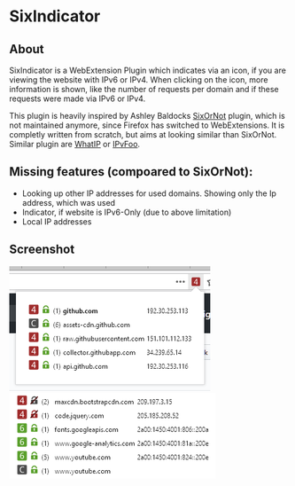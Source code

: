 # SixIndicator

## About

SixIndicator is a WebExtension Plugin which indicates via an icon, if you are viewing the website with IPv6 or IPv4.
When clicking on the icon, more information is shown, like the number of requests per domain and if these requests were made via IPv6 or IPv4.

This plugin is heavily inspired by Ashley Baldocks [SixOrNot](http://ashley.baldock.me/sixornot/) plugin, which is not maintained anymore, since Firefox has switched to WebExtensions.
It is completly written from scratch, but aims at looking similar than SixOrNot.
Similar plugin are [WhatIP](https://github.com/aoikeiichi/WebExt-WhatIP) or [IPvFoo](https://github.com/pmarks-net/ipvfoo).

## Missing features (compoared to SixOrNot):

* Looking up other IP addresses for used domains. Showing only the Ip address, which was used
* Indicator, if website is IPv6-Only (due to above limitation)
* Local IP addresses

## Screenshot
![Screenshot Popup](/SixIndicatorScreen1.png?raw=true)
![Screenshot Icons](/SixIndicatorScreen2.png?raw=true)